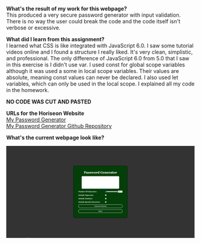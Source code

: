 **What's the result of my work for this webpage?** <BR />
This produced a very secure password generator with input validation. There is no way the user could break the code and the code itself isn't verbose or excessive.

**What did I learn from this assignment?** <BR />
I learned what CSS is like integrated with JavaScript 6.0. I saw some tutorial videos online and I found a structure I really liked. It's very clean, simplistic, and professional. 
The only difference of JavaScript 6.0 from 5.0 that I saw in this exercise is I didn't use var. I used const for global scope variables although it was used a some in local scope variables. Their values are absolute, meaning const values can never be declared. I also used let variables, which can only be used in the local scope. I explained all my code in the homework.

**NO CODE WAS CUT AND PASTED**

**URLs for the Horiseon Website** <BR />
<a href ="https://burkemm.github.io/Matts-Password-Generator/">My Password Generator</a> <BR />
<a href ="https://github.com/burkemm/Matts-Password-Generator">My Password Generator Github Repository</a>

**What's the current webpage look like?** <BR />

![Matts-Portfolio](./Assets/Matts-Password-Generator.PNG)

